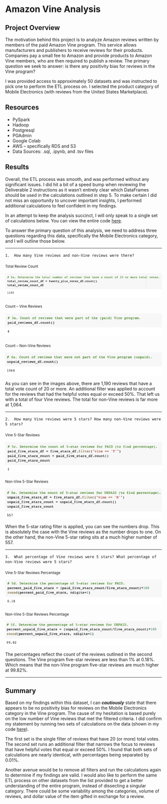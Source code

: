 # Amazon Vine Analysis

## Project Overview

The motivation behind this project is to analyze Amazon reviews written by members of the paid Amazon Vine program. This service allows manufacturers and publishers to receive reviews for their products. Companies pay a small fee to Amazon and provide products to Amazon Vine members, who are then required to publish a review. The primary question we seek to answer: is there any positivity bias for reviews in the Vine program?

I was provided access to approximately 50 datasets and was instructed to pick one to perform the ETL process on. I selected the product category of Mobile Electronics (with reviews from the United States Marketplace).

## Resources
* PySpark
* Hadoop
* Postgresql
* PGAdmin
* Google Colab
* AWS – specifically RDS and S3 
* Data Sources: .sql, .ipynb, and .tsv files

## Results

Overall, the ETL process was smooth, and was performed without any significant issues. I did hit a bit of a speed bump when reviewing the Deliverable 2 instructions as it wasn’t entirely clear which DataFrames should be used in the calculations outlined in step 5. To make certain I did not miss an opportunity to uncover important insights, I performed additional calculations to feel confident in my findings. 

In an attempt to keep the analysis succinct, I will only speak to a single set of calculations below. You can view the entire code [here](https://github.com/Kelfang/Amazon_Vine_Analysis/blob/main/Vine_Review_Analysis.ipynb).  

To answer the primary question of this analysis, we need to address three questions regarding this data, specifically the Mobile Electronics category, and I will outline those below. 


----------------------------------------------------------------------
    1.	How many Vine reviews and non-Vine reviews were there?
    
<sub>Total Review Count</sub>

![review_count_20_plus_votes](https://github.com/Kelfang/Amazon_Vine_Analysis/blob/main/images/review_count_20_plus_votes.png)


<sub>Count – Vine Reviews</sub>

![paid_vine_reviews_count](https://github.com/Kelfang/Amazon_Vine_Analysis/blob/main/images/paid_vine_reviews_count.png)


<sub>Count – Non-Vine Reviews</sub>

![unpaid_vine_reviews_count](https://github.com/Kelfang/Amazon_Vine_Analysis/blob/main/images/unpaid_vine_reviews_count.png)

As you can see in the images above, there are 1,190 reviews that have a total vote count of 20 or more. An additional filter was applied to account for the reviews that had the helpful votes equal or exceed 50%. That left us with a total of four Vine reviews. The total for non-Vine reviews is far more at 1,064.

----------------------------------------------------------------------
    2.	How many Vine reviews were 5 stars? How many non-Vine reviews were 5 stars?

<sub>Vine 5-Star Reviews</sub>

![vine_five_star_reviews](https://github.com/Kelfang/Amazon_Vine_Analysis/blob/main/images/vine_five_star_reviews.png)


<sub>Non-Vine 5-Star Reviews</sub>

![non_vine_five_star_reviews](https://github.com/Kelfang/Amazon_Vine_Analysis/blob/main/images/non_vine_five_star_reviews.png)

When the 5-star rating filter is applied, you can see the numbers drop. This is absolutely the case with the Vine reviews as the number drops to one. On the other hand, the non-Vine 5-star rating sits at a much higher number of 557.


----------------------------------------------------------------------
    3.	What percentage of Vine reviews were 5 stars? What percentage of non-Vine reviews were 5 stars?

<sub>Vine 5-Star Reviews Percentage</sub>

![vine_five_star_percentage](https://github.com/Kelfang/Amazon_Vine_Analysis/blob/main/images/vine_five_star_percentage.png)


<sub>Non-Vine 5-Star Reviews Percentage</sub>

![non_vine_five_star_percentage](https://github.com/Kelfang/Amazon_Vine_Analysis/blob/main/images/non_vine_five_star_percentage.png)

The percentages reflect the count of the reviews outlined in the second questions. The Vine program five-star reviews are less than 1% at 0.18%. Which means that the non-Vine program five-star reviews are much higher at 99.82%.


----------------------------------------------------------------------

## Summary 

Based on my findings within this dataset, I can ***cautiously*** state that there appears to be no positivity bias for reviews on the Mobile Electronics category in the Vine program. The cause of my hesitation is based purely on the low number of Vine reviews that met the filtered criteria. I did confirm my statement by running two sets of calculations on the data (shown in my code [here](https://github.com/Kelfang/Amazon_Vine_Analysis/blob/main/Vine_Review_Analysis.ipynb)). 

The first set is the single filter of reviews that have 20 (or more) total votes. The second set runs an additional filter that narrows the focus to reviews that have helpful votes that equal or exceed 50%.  I found that both sets of calculations are nearly identical, with percentages being separated by 0.01%.  

Another avenue would be to remove all filters and run the calculations again to determine if my findings are valid. I would also like to perform the same ETL process on other datasets from the list provided to get a better understanding of the entire program, instead of dissecting a singular category. There could be some variability among the categories, volume of reviews, and dollar value of the item gifted in exchange for a review. 

